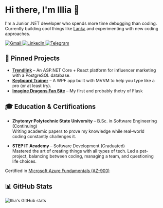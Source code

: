 # Hi there, I'm Illia 👋

I'm a Junior .NET developer who spends more time debugging than coding. Currently building cool things like [Lanka](https://github.com/IIIA-KO/Lanka) and experimenting with new coding approaches.

<p align="left">
      <a href="mailto:iiiako197@gmail.com">
            <img alt="Gmail" src="https://img.shields.io/badge/Gmail-D14836?style=for-the-badge&logo=gmail&logoColor=white"/>
      </a>
      <a href="https://www.linkedin.com/in/illia-kotvitskyi-a4388b287/">
            <img alt="LinkedIn" src="https://img.shields.io/badge/LinkedIn-0077B5?style=for-the-badge&logo=linkedin&logoColor=white"/>
      </a>
      <a href="https://t.me/IIIAKO">
            <img alt="Telegram" src="https://img.shields.io/badge/Telegram-2CA5E0?style=for-the-badge&logo=telegram&logoColor=white"/>
      </a>
</p>

## 🚀 Pinned Projects

- **[Trendlink](https://github.com/IIIA-KO/Trendlink)** – An ASP.NET Core + React platform for influencer marketing with a PostgreSQL database.
- **[Keyboard Trainer](https://github.com/IIIA-KO/KeyboardTrainer-WPF-MVVM)** – A WPF app built with MVVM to help you type like a pro (or at least try).
- **[Imagine Dragons Fan Site](https://github.com/IIIA-KO/MusicBandWebsite-Python-Flask)** – My first and probably thetry of Flask

## 🎓 Education & Certifications

- **Zhytomyr Polytechnic State University** – B.Sc. in Software Engineering (Continuing)  
  Writing academic papers to prove my knowledge while real-world coding constantly challenges it.
  
- **STEP IT Academy** – Software Development (Graduated)  
  Mastered the art of creating things with all types of tech. Led a pet-project, balancing between coding, managing a team, and questioning life choices.

Certified in [Microsoft Azure Fundamentals (AZ-900)](https://learn.microsoft.com/api/credentials/share/en-us/IlliaKotviskyi-2674/28D61981C8E9244B?sharingId=A5630BFA4A843059)

## 📊 GitHub Stats
![Illia's GitHub stats](https://github-readme-stats.vercel.app/api?username=iiia-ko&show_icons=true&theme=gruvbox)
